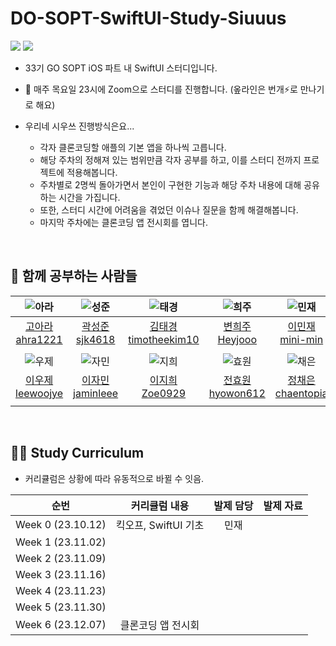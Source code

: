 # DO-SOPT-SwiftUI-Study-Siuuus
<img src="https://img.shields.io/badge/Swift-F05138?style=flat-square&logo=Swift&logoColor=white"/> <img src="https://img.shields.io/badge/Xcode-147EFB?style=flat-square&logo=Xcode&logoColor=white"/>
- 33기 GO SOPT iOS 파트 내 SwiftUI 스터디입니다.
- 👥 매주 목요일 23시에 Zoom으로 스터디를 진행합니다. (옾라인은 번개⚡️로 만나기로 해요)
  
- 우리네 시우쓰 진행방식은요...
  - 각자 클론코딩할 애플의 기본 앱을 하나씩 고릅니다.
  - 해당 주차의 정해져 있는 범위만큼 각자 공부를 하고, 이를 스터디 전까지 프로젝트에 적용해봅니다.
  - 주차별로 2명씩 돌아가면서 본인이 구현한 기능과 해당 주차 내용에 대해 공유하는 시간을 가집니다.
  - 또한, 스터디 시간에 어려움을 겪었던 이슈나 질문을 함께 해결해봅니다.
  - 마지막 주차에는 클론코딩 앱 전시회를 엽니다.
  
<br>

## 👥 함께 공부하는 사람들
| ![아라](https://github.com/SwiftUI-Study-Siuuus/.github/assets/69389288/00d575bf-74f0-4a26-ad68-259e883adce8) | ![성준](https://github.com/SwiftUI-Study-Siuuus/.github/assets/69389288/091a4ec8-c327-46ca-80ec-21b98c6e6ebb) | ![태경](https://github.com/SwiftUI-Study-Siuuus/.github/assets/69389288/8c1897ed-33c8-4f27-9cce-a668b8f19de0) | ![희주](https://github.com/SwiftUI-Study-Siuuus/.github/assets/69389288/f808344d-da01-4013-af2d-31339c77f66f) | ![민재](https://github.com/mini-min/KHUDA-Algorithm-Study/assets/69389288/4831eaa2-e92b-464d-9df0-40293a93483a) |
| :--: | :--: | :--: | :--: | :--: | 
| [고아라 ahra1221](https://github.com/ahra1221) | [곽성준 sjk4618](https://github.com/sjk4618) | [김태경 timotheekim10](https://github.com/timotheekim10) | [변희주 Heyjooo](https://github.com/Heyjooo) | [이민재 mini-min](https://github.com/mini-min) |
|  |   |   |   |   |
| ![우제](https://github.com/SwiftUI-Study-Siuuus/.github/assets/69389288/a97867d8-32e6-4042-9114-77e2b3a91e12) | ![자민](https://github.com/SwiftUI-Study-Siuuus/.github/assets/69389288/35fc8b7a-892d-4d1e-bf00-f315735a8eb3) | ![지희](https://github.com/SwiftUI-Study-Siuuus/.github/assets/69389288/d7fb1d30-6fe8-44fe-aebc-b1384f117bfe) | ![효원](https://github.com/SwiftUI-Study-Siuuus/.github/assets/69389288/d9dafb05-6502-4789-9e46-9e3a98dff20f) | ![채은](https://github.com/SwiftUI-Study-Siuuus/.github/assets/69389288/f5d02d42-2a39-4d91-83ea-9803ff88f88a) |
| [이우제 leewoojye](https://github.com/leewoojye) | [이자민 jaminleee](https://github.com/jaminleee) | [이지희 Zoe0929](https://github.com/Zoe0929) | [전효원 hyowon612](https://github.com/hyowon612) | [정채은 chaentopia](https://github.com/chaentopia) |
|  |   |   |   |   |

<br>

## ✍🏻 Study Curriculum
- 커리큘럼은 상황에 따라 유동적으로 바뀔 수 잇음.
  
| 순번 | 커리큘럼 내용 | 발제 담당 | 발제 자료 |
| :--: | :--: | :--: | :--: | 
| Week 0 (23.10.12) | 킥오프, SwiftUI 기초 | 민재 |
| Week 1 (23.11.02) |  |  |
| Week 2 (23.11.09) |  |  |
| Week 3 (23.11.16) |  |  |
| Week 4 (23.11.23) |  |  |
| Week 5 (23.11.30) |  |  |
| Week 6 (23.12.07) | 클론코딩 앱 전시회 |  |
